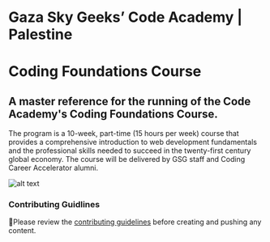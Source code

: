 # Gaza Sky Geeks’ Code Academy | Palestine 
# Coding Foundations Course

## A master reference for the running of the Code Academy's Coding Foundations Course.


The program is a 10-week, part-time (15 hours per week) course that provides a comprehensive introduction to web development fundamentals and the professional skills needed to succeed in the twenty-first century global economy. The course will be delivered by GSG staff and Coding Career Accelerator alumni.


 
 
 
![alt text](https://i.imgur.com/IEXYPp4.png)



### Contributing Guidlines
🚨Please review the [contributing guidelines](./CONTRIBUTING.md) before creating and pushing any content.
